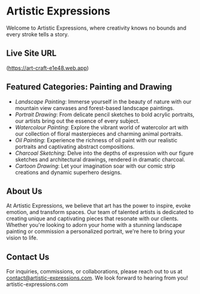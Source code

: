 # Artistic Expressions

Welcome to Artistic Expressions, where creativity knows no bounds and every stroke tells a story.

## Live Site URL
(https://art-craft-e1e48.web.app)

## Featured Categories: Painting and Drawing

- *Landscape Painting*: Immerse yourself in the beauty of nature with our mountain view canvases and forest-based landscape paintings.
- *Portrait Drawing*: From delicate pencil sketches to bold acrylic portraits, our artists bring out the essence of every subject.
- *Watercolour Painting*: Explore the vibrant world of watercolor art with our collection of floral masterpieces and charming animal portraits.
- *Oil Painting*: Experience the richness of oil paint with our realistic portraits and captivating abstract compositions.
- *Charcoal Sketching*: Delve into the depths of expression with our figure sketches and architectural drawings, rendered in dramatic charcoal.
- *Cartoon Drawing*: Let your imagination soar with our comic strip creations and dynamic superhero designs.

## About Us

At Artistic Expressions, we believe that art has the power to inspire, evoke emotion, and transform spaces. Our team of talented artists is dedicated to creating unique and captivating pieces that resonate with our clients. Whether you're looking to adorn your home with a stunning landscape painting or commission a personalized portrait, we're here to bring your vision to life.

## Contact Us

For inquiries, commissions, or collaborations, please reach out to us at contact@artistic-expressions.com. We look forward to hearing from you!
artistic-expressions.com
